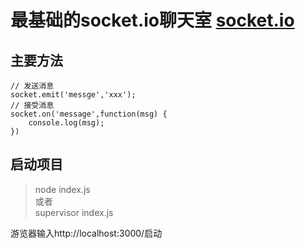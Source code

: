 # 最基础的socket.io聊天室 [socket.io](https://socket.io/get-started/chat/)

## 主要方法
```
// 发送消息
socket.emit('messge','xxx');
// 接受消息
socket.on('message',function(msg) {
    console.log(msg);
})
```

## 启动项目
> node index.js  
> 或者  
> supervisor index.js  

游览器输入http://localhost:3000/启动


